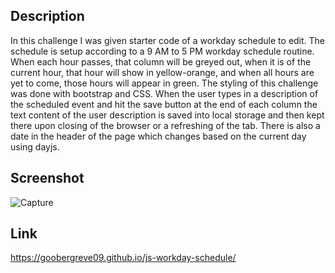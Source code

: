 ## Description
  In this challenge I was given starter code of a workday schedule to edit. The schedule is setup according to a 9 AM to 5 PM workday schedule routine. When each hour passes, that column will be greyed out, when it is of the current hour, that hour will show in yellow-orange, and when all hours are yet to come, those hours will appear in green. The styling of this challenge was done with bootstrap and CSS. When the user types in a description of the scheduled event and hit the save button at the end of each column the text content of the user description is saved into local storage and then kept there upon closing of the browser or a refreshing of the tab. There is also a date in the header of the page which changes based on the current day using dayjs.

  ## Screenshot
![Capture](https://github.com/Goobergreve09/js-workday-schedule/assets/143923830/7a52f6f7-aea7-4ceb-b958-1c0ab450e1db)

## Link
https://goobergreve09.github.io/js-workday-schedule/